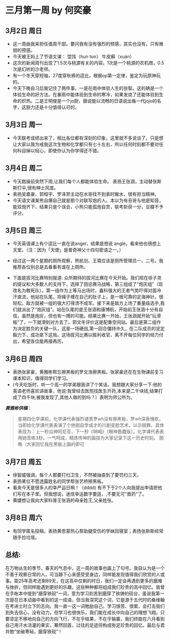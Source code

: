 # 三月第一周 by 何奕豪

## 3月2日 周日
- 这一周由我来担任值周干部。要问我有没有强烈的预感，其实也没有，只有微弱的预感。
- 今天被王妈上了节语文课：
馄饨（hun tun）
牛皮癣（xuan）
- 这次的新闻周刊出现了1.5次与桃源有关的内容。1次是一个桃源的农机商，0.5次是幻听的沙老师。
- 有一个冬天穿短袖，27度穿秋裤的逗比，根据op第一定律，鉴定为玩原神玩的。
- 今天下晚自习后我记住了两件事。一是在雨中体验人生的张智。这的确是一个体验生命的好方法。在暴雨中能体验到生命的寒冷，如果发烧了还能体验到生命的炽热。二是王明俊是一个jo厨，据说能以流畅的日语说出每一代jojo的名字，这厨力还是十分值得认可的。

## 3月3日 周一
- 今天联考成绩出来了，相比各位都有深刻的印象，这里就不多说谈了。只是想让大家以我为戒我这次生物和化学都只有七十左右，所以任何时刻都不要对任何科目掉以轻心，即使你认为你学得还不错。

## 3月4日 周二
- 今天跑操前突然下雨,让我们每个人都能体验生命。 表扬王张涵，主动替张斯斯打伞,很有绅士风度。
- 表扬吴嘉豪、郭桓宇、罗泽羿主动在水哥找不到表时搬水、很有担当精神。
- 今天语文课某熊自爆自己就是那个对联写炮的人。本以为有丑哥与他是知音，能双炮齐下，结果只是个误会，小熊只能孤炮自赏，联考斩获一分，豆瓣不予评分。

## 3月5日 周三
- 今天英语课上有个逗比一直在说angel，结果是想说 angle。看来他也很想上天堂。（注：因为「天使」是普奇神父十四句密语之一。）
- 经过这一两个星期的厕所观察，熊航剑、王霄应该是厕所管理员一、二号。我推荐各位别总是去看看有谁在上厕所。

- 下面是拔河比赛特别报道:
众所期待的拔河比赛在今天开始。我们班在徐子尧的提议和大多数人的支持下，选择了田忌赛马战略，第三组成了“炮灰组”（现改名为敢死队）。第一组作为上等马出场时，鑫科强大的王者气势吓得对面冷汗直流，他站在队尾，将绳子缠在自己的肚子上，是一根可靠的定海神针。很轻松，敌方就被一组的强大打得溃不成军。接下来是敌方上场了重量级选手,我们就派出了"炮灰组”。站在队尾的是王张涵和康博航，开始前王张涵十分有自信，虽然是炮灰，但也有一搏的可能。结果比赛一开始，王张涵就开始“玩滑板”了，一下就滑到对方去了。郭文冬评价这是配重空间站。最后是第二组作为决定胜负的关键一队，这是一场硬战,第一回合僵持许久，在二队成员的坚定毅力下，成功拿下这局。这场拔河比赛以胜利收官，离不开每位同学的倾力付出，希望各位能再接再厉。

## 3月6日 周四
- 表扬张家豪，黄雅彬帮忘擦黑板的罗文浩擦黑板。张家豪还在在生物课前复习课本知识，值得同学们学习。
- (今天吃饭时，听一个高一的学弟跟我讲了个笑话，我想跟大家分享一下:他的英语老师喜欢讲故事，他说:我曾经去医院找医生开药,本来是二千块钱,结果打成了四千块,被我发现了,其他人做的到吗？）表明为师公所为。

***黄雅彬供稿***：
> 星期四化学课前，化学课代表强烈谴责罗wh没有擦黑板，罗wh深表愧疚，当即给化学课代表表演了个他刚自学成才的川剧变脸艺术，以示赔罪。具体表现为：上一秒瓜神阿尼亚，下一秒《呐喊》（眼神愚蠢版）。化学课代表表用她苦练3秒，一气呵成，精炼传神的画技为大家记录下这一历史时刻。
> 图略（大家回忆我在黑板上画的即可

## 3月7日 周五
- 徐智威强调，每个人都要打扫卫生，不然被抽查到了要罚扫三天。
- 表扬某位不愿透露姓名的同学帮张艺桥擦黑板。
- 看来今天是很多人的幸严运日啊！（dddd) 有不下于2个人向我提出申请把他们写在本子里。但我想说，迷信幸运数字要适，,不要无可"救药"了。
- 黄婕想让我向大家科普王张涵的母亲姓王,父亲姓张。

## 3月8日 周六
- 有同学匿名投稿，表扬黄思蒙热心帮助腿受伤的学妹回寝室；表扬张斯斯经常随手捡垃圾。

## 总结:
在万物丛生的季节，春天的气息中，这一周的故事也画上了句号。我自认为是一个不善于观察日常的人。可当静下心来感受受身边，同样能发现值得我们欣赏的人或事。距25年高考还剩89天，在这高中仅剩的时日，我们一定会再遇到更多的磨难与挫折，但同样能遇到更好的乐趣，这些种种都将组成我们珍贵的高中回忆。我曾在手帐本中提到"磨穿铁砚"一词，意为学习刻苦到磨穿了铁铸的砚台，虽说我第一次是在日本动画中看到的这一成语，但当我深究这个词，它是源于五代时的桑维翰在考进士时立下的志向。我一直一这一词勉励自己。学习很苦、很累，会打击我们到失去信心，没有动力，但学习也很快乐，我们能在成长中向自己的理想飞翔。只要坚定不移地向自己的方向飞行，不在乎结果，不在乎输赢，我们终能在六月看到自己用汗水浇灌的果实，蓦然回首，过往的足迹将构成弥足珍贵的回忆。最后与君共勉“坐破寒毡，磨穿铁砚”！